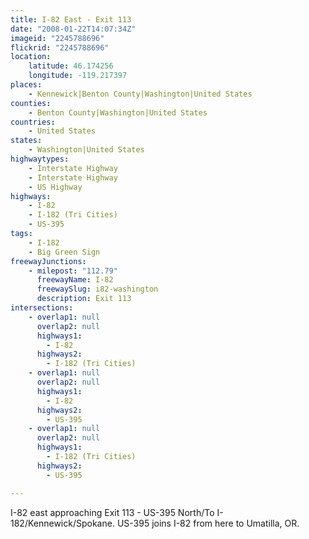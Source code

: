 ```yaml
---
title: I-82 East - Exit 113
date: "2008-01-22T14:07:34Z"
imageid: "2245788696"
flickrid: "2245788696"
location:
    latitude: 46.174256
    longitude: -119.217397
places:
    - Kennewick|Benton County|Washington|United States
counties:
    - Benton County|Washington|United States
countries:
    - United States
states:
    - Washington|United States
highwaytypes:
    - Interstate Highway
    - Interstate Highway
    - US Highway
highways:
    - I-82
    - I-182 (Tri Cities)
    - US-395
tags:
    - I-182
    - Big Green Sign
freewayJunctions:
    - milepost: "112.79"
      freewayName: I-82
      freewaySlug: i82-washington
      description: Exit 113
intersections:
    - overlap1: null
      overlap2: null
      highways1:
        - I-82
      highways2:
        - I-182 (Tri Cities)
    - overlap1: null
      overlap2: null
      highways1:
        - I-82
      highways2:
        - US-395
    - overlap1: null
      overlap2: null
      highways1:
        - I-182 (Tri Cities)
      highways2:
        - US-395

---
```

I-82 east approaching Exit 113 - US-395 North/To I-182/Kennewick/Spokane.  US-395 joins I-82 from here to Umatilla, OR.